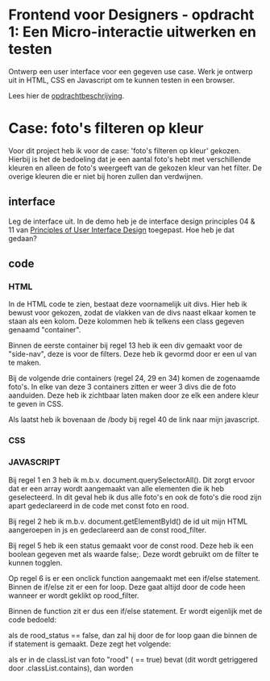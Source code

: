 # Frontend voor Designers - opdracht 1: Een Micro-interactie uitwerken en testen

Ontwerp een user interface voor een gegeven use case. Werk je ontwerp uit in HTML, CSS en Javascript om te kunnen testen in een browser.

Lees hier de [opdrachtbeschrijving](./opdrachtbeschrijving.md).


# Case: foto's filteren op kleur
Voor dit project heb ik voor de case: 'foto's filteren op kleur' gekozen. Hierbij is het de bedoeling dat je een aantal foto's hebt met verschillende kleuren en alleen de foto's weergeeft van de gekozen kleur van het filter. De overige kleuren die er niet bij horen zullen dan verdwijnen.

## interface
Leg de interface uit. In de demo heb je de interface design principles 04 & 11 van [Principles of User Interface Design](http://bokardo.com/principles-of-user-interface-design/) toegepast. Hoe heb je dat gedaan?


## code
### HTML
In de HTML code te zien, bestaat deze voornamelijk uit divs. Hier heb ik bewust voor gekozen, zodat de vlakken van de divs naast elkaar komen te staan als een kolom. Deze kolommen heb ik telkens een class gegeven genaamd "container".

Binnen de eerste container bij regel 13 heb ik een div gemaakt voor de "side-nav", deze is voor de filters. Deze heb ik gevormd door er een ul van te maken. 

Bij de volgende drie containers (regel 24, 29 en 34) komen de zogenaamde foto's. In elke van deze 3 containers zitten er weer 3 divs die de foto aanduiden. Deze heb ik zichtbaar laten maken door ze elk een andere kleur te geven in CSS. 

Als laatst heb ik bovenaan de /body bij regel 40 de link naar mijn javascript.

### CSS


### JAVASCRIPT
Bij regel 1 en 3 heb ik m.b.v. document.querySelectorAll(). Dit zorgt ervoor dat er een array wordt aangemaakt van alle elementen die ik heb geselecteerd. In dit geval heb ik dus alle foto's en ook de foto's die rood zijn apart gedeclareerd in de code met const foto en rood.

Bij regel 2 heb ik m.b.v. document.getElementById() de id uit mijn HTML aangeroepen in js en gedeclareerd aan de const rood_filter.

Bij regel 5 heb ik een status gemaakt voor de const rood. Deze heb ik een boolean gegeven met als waarde false;. Deze wordt gebruikt om de filter te kunnen togglen.

Op regel 6 is er een onclick function aangemaakt met een if/else statement. Binnen de if/else zit er een for loop. Deze gaat altijd door de code heen wanneer er wordt geklikt op rood_filter.

Binnen de function zit er dus een if/else statement. Er wordt eigenlijk met de code bedoeld:

als de rood_status == false, dan zal hij door de for loop gaan die binnen de if statement is gemaakt. Deze zegt het volgende:

als er in de classList van foto "rood" ( == true) bevat (dit wordt getriggered door .classList.contains), dan worden 

